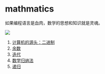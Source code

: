 # mathmatics
如果编程语言是血肉，数学的思想和知识就是灵魂。

![](https://i.imgur.com/BLaI4hj.jpg)

1. [计算机的源头：二进制](docs/二进制.md)
1. [余数](docs/余数.md)
1. [迭代](docs/迭代.md)
1. [数学归纳法](docs/数学归纳法.md)
1. [递归](docs/递归.md)
